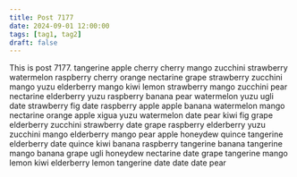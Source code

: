```yaml
---
title: Post 7177
date: 2024-09-01 12:00:00
tags: [tag1, tag2]
draft: false
---
```

This is post 7177.
tangerine
apple
cherry
cherry
mango
zucchini
strawberry
watermelon
raspberry
cherry
orange
nectarine
grape
strawberry
zucchini
mango
yuzu
elderberry
mango
kiwi
lemon
strawberry
mango
zucchini
pear
nectarine
elderberry
yuzu
raspberry
banana
pear
watermelon
yuzu
ugli
date
strawberry
fig
date
raspberry
apple
apple
banana
watermelon
mango
nectarine
orange
apple
xigua
yuzu
watermelon
date
pear
kiwi
fig
grape
elderberry
zucchini
strawberry
date
grape
raspberry
elderberry
yuzu
zucchini
mango
elderberry
mango
pear
apple
honeydew
quince
tangerine
elderberry
date
quince
kiwi
banana
raspberry
tangerine
banana
tangerine
mango
banana
grape
ugli
honeydew
nectarine
date
grape
tangerine
mango
lemon
kiwi
elderberry
lemon
tangerine
date
date
date
pear
